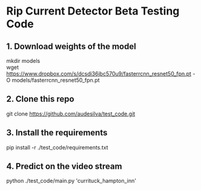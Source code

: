 # Rip Current Detector Beta Testing Code


## 1. Download weights of the model

mkdir models <br>
wget https://www.dropbox.com/s/dcsdi36jbc570u9/fasterrcnn_resnet50_fpn.pt -O models/fasterrcnn_resnet50_fpn.pt

## 2. Clone this repo

git clone https://github.com/audesilva/test_code.git

## 3. Install the requirements

pip install -r ./test_code/requirements.txt

## 4. Predict on the video stream

python ./test_code/main.py 'currituck_hampton_inn'
